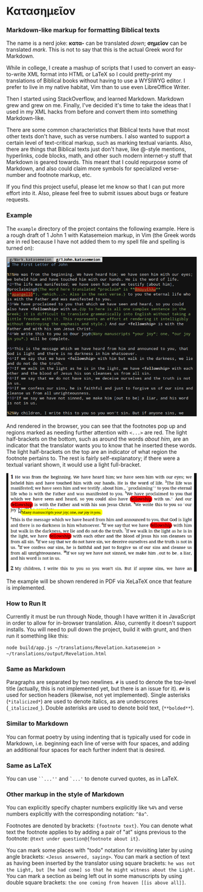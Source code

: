 # Κατασημεῖον
### Markdown-like markup for formatting Biblical texts

The name is a nerd joke: **κατα-** can be translated *down*; **σημεῖον** can be
translated *mark*. This is not to say that this is the actual Greek word for
Markdown.

While in college, I create a mashup of scripts that I used to convert an
easy-to-write XML format into HTML or LaTeX so I could pretty-print my
translations of Biblical books without having to use a WYSIWYG editor. I prefer
to live in my native habitat, Vim than to use even LibreOffice Writer.

Then I started using StackOverflow, and learned Markdown. Markdown grew and grew
on me. Finally, I've decided it's time to take the ideas that I used in my XML
hacks from before and convert them into something Markdown-like.

There are some common characteristics that Biblical texts have that most other
texts don't have, such as verse numbers. I also wanted to support a certain
level of text-critical markup, such as marking textual variants. Also, there are
things that Biblical texts just don't have, like @-style mentions, hyperlinks,
code blocks, math, and other such modern internet-y stuff that Markdown is
geared towards. This meant that I could repurpose some of Markdown, and also
could claim more symbols for specialized verse-number and footnote markup, etc.

If you find this project useful, please let me know so that I can put more
effort into it. Also, please feel free to submit issues about bugs or feature
requests.

### Example
The `example` directory of the project contains the following example. Here is a
rough draft of 1 John 1 with Katasemeion markup, in Vim (the Greek words are in
red because I have not added them to my spell file and spelling is turned on):

![example in Vim](/example/1John1-katasemeion-in-Vim.png)

And rendered in the browser, you can see that the footnotes pop up and regions
marked as needing further attention with `<...>` are red. The light
half-brackets on the bottom, such as around  the words *about him*, are an
indicator that the translator wants you to know that he inserted these words.
The light half-brackets on the top are an indicator of what region the footnote
pertains to. The rest is fairly self-explanatory; if there were a textual
variant shown, it would use a light full-bracket.

![example as HTML](/example/1John1-katasemeion-rendered-as-HTML.png)

The example will be shown rendered in PDF via XeLaTeX once that feature is
implemented.

### How to Run It
Currently it must be run through Node, though I have written it in JavaScript in
order to allow for in-browser translation. Also, currently it doesn't support
installs. You will need to pull down the project, build it with grunt, and then
run it something like this:

    node build/app.js ~/translations/Revelation.katasemeion > ~/translations/output/Revelation.html

### Same as Markdown
Paragraphs are separated by two newlines. `#` is used to denote the top-level
title (actually, this is not implemented yet, but there is an issue for it).
`##` is used for section headers (likewise, not yet implemented). Single
asterisks (`*italicized*`) are used to denote italics, as are underscores
(`_italicized_`). Double asterisks are used to denote bold text, (`**bolded**`).

### Similar to Markdown
You can format poetry by using indenting that is typically used for code in
Markdown, i.e. beginning each line of verse with four spaces, and adding an
additional four spaces for each further indent that is desired.

### Same as LaTeX
You can use <code>\`\`...''</code> and <code>\`...'</code> to denote curved quotes,
as in LaTeX.

### Other markup in the style of Markdown
You can explicitly specify chapter numbers explicitly like `%4%` and verse
numbers explicitly with the corresponding notation: `^8a^`.

Footnotes are denoted by brackets: `{footnote text}`. You can denote what text
the footnote applies to by adding a pair of "at" signs previous to the footnote:
`@text under question@{footnote about it}`.

You can mark some places with "todo" notation for revisiting later by using
angle brackets: `<Jesus answered, saying>`. You can mark a section of text as
having been inserted by the translator using square brackets: `he was not the
Light, but [he had come] so that he might witness about the Light.` You can mark
a section as being left out in some manuscripts by using double square brackets:
`the one coming from heaven [[is above all]]`.
